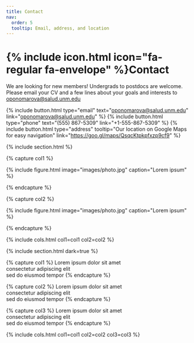 ```yaml
---
title: Contact
nav:
  order: 5
  tooltip: Email, address, and location
---
```


# {% include icon.html icon="fa-regular fa-envelope" %}Contact

We are looking for new members! Undergrads to postdocs are welcome. Please email your CV and a few lines about your goals and interests to oponomarova@salud.unm.edu

{%
  include button.html
  type="email"
  text="oponomarova@salud.unm.edu"
  link="oponomarova@salud.unm.edu"
%}
{%
  include button.html
  type="phone"
  text="(555) 867-5309"
  link="+1-555-867-5309"
%}
{%
  include button.html
  type="address"
  tooltip="Our location on Google Maps for easy navigation"
  link="https://goo.gl/maps/QsqcKtpkpfxzp9cf9"
%}

{% include section.html %}

{% capture col1 %}

{%
  include figure.html
  image="images/photo.jpg"
  caption="Lorem ipsum"
%}

{% endcapture %}

{% capture col2 %}

{%
  include figure.html
  image="images/photo.jpg"
  caption="Lorem ipsum"
%}

{% endcapture %}

{% include cols.html col1=col1 col2=col2 %}

{% include section.html dark=true %}

{% capture col1 %}
Lorem ipsum dolor sit amet  
consectetur adipiscing elit  
sed do eiusmod tempor
{% endcapture %}

{% capture col2 %}
Lorem ipsum dolor sit amet  
consectetur adipiscing elit  
sed do eiusmod tempor
{% endcapture %}

{% capture col3 %}
Lorem ipsum dolor sit amet  
consectetur adipiscing elit  
sed do eiusmod tempor
{% endcapture %}

{% include cols.html col1=col1 col2=col2 col3=col3 %}
